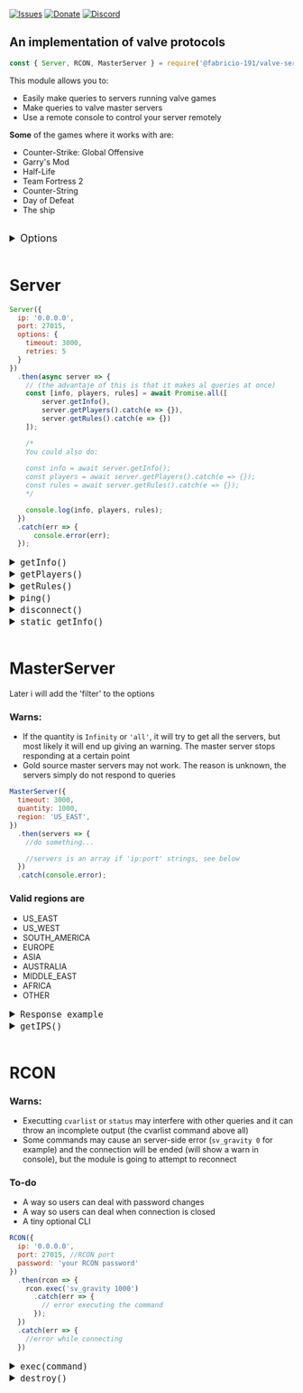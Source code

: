 [![Issues](https://img.shields.io/github/issues/Fabricio-191/valve-server-query?style=for-the-badge)](https://github.com/Fabricio-191/valve-server-query/issues)
[![Donate](https://img.shields.io/badge/donate-patreon-F96854.svg?style=for-the-badge)](https://www.patreon.com/fabricio_191)
[![Discord](https://img.shields.io/discord/555535212461948936?style=for-the-badge&color=7289da)](https://discord.gg/zrESMn6)  
<!--
[![License](https://img.shields.io/github/license/Fabricio-191/valve-server-query?color=white&style=for-the-badge)](https://github.com/Fabricio-191/valve-server-query/blob/master/LICENSE)
[![NPM](https://nodei.co/npm/@fabricio-191/valve-server-query.png?downloads=true&downloadRank=true&stars=true)](https://www.npmjs.com/package/@fabricio-191/valve-server-query)
-->
<style>details summary{ font-size: 18px; }</style>
## An implementation of valve protocols

```js
const { Server, RCON, MasterServer } = require('@fabricio-191/valve-server-query');
```

This module allows you to: 
* Easily make queries to servers running valve games
* Make queries to valve master servers
* Use a remote console to control your server remotely

**Some** of the games where it works with are:

* Counter-Strike: Global Offensive
* Garry's Mod
* Half-Life
* Team Fortress 2
* Counter-String
* Day of Defeat
* The ship

</br>

<details>
<summary>Options</summary>
</br>

These are the detault values

```js
{
  ip: 'localhost', //in MasterServer is 'hl2master.steampowered.com'
  port: 27015, //in MasterServer is 27011
  options: {
    timeout: 2000,
    debug: false,
    enableWarns: true,
    retries: 3,

    //Master server
    quantity: 200,
    region: 'OTHER',
  },
  //RCON
  password: 'The RCON password', // hasn't a default value
}
```

Also: all options can be outside the options object (like in [MasterServer](#masterserver) example)
</br>
</details>
</br>

# Server

```js
Server({
  ip: '0.0.0.0',
  port: 27015,
  options: {
    timeout: 3000,
    retries: 5
  }
})
  .then(async server => {
	// (the advantaje of this is that it makes al queries at once)
	const [info, players, rules] = await Promise.all([
		server.getInfo(),
		server.getPlayers().catch(e => {}),
		server.getRules().catch(e => {})
	]);

	/*
	You could also do:
	
    const info = await server.getInfo();
	const players = await server.getPlayers().catch(e => {});
	const rules = await server.getRules().catch(e => {});
	*/

	console.log(info, players, rules);
  })
  .catch(err => {
	  console.error(err);
  });
```

<details>
<summary><code>getInfo()</code></summary>
</br>

Performs an [A2S_INFO](https://developer.valvesoftware.com/wiki/Server_queries#A2S_INFO) query to the server

```js
server.getInfo()
  .then(info => {
    console.log(info);
  })
  .catch(err => {
    //...
  });
```

Info can be something like this:

```js
{
  address: '192.223.30.25:27015',
  ping: 222, //i think ping is not working well
  protocol: 17,
  goldSource: false,
  name: '[Raidboss] Private KZ/Climb [GOKZ |Global | VIP/Whitelist Only]',
  map: 'kz_frozen_go',
  folder: 'csgo',
  game: 'Counter-Strike: Global Offensive',
  appID: 730n,
  players: { online: 3, max: 10, bots: 0 },
  type: 'dedicated',
  OS: 'linux',
  visibility: 'public',
  VAC: true,
  version: '1.37.6.9',
  //data after this may not be present
  port: 27015,
  steamID: 85568392922144671n,
  tv: {
    port: 27020,
    name: 'RaidbossTV'
  },
  keywords: [
    'empty',     '5v5',
    'boss',    'casual',
    'climb',     'comp',
    'competitive', 'esea',
    'faceit',    'gloves',
    'knife',     'kreedz',
    'kz',      'ladder',
    'priz',    'pub',
    'pug',     'raid',
    'raidboss',  'rank',
    'ranks',     'st'
  ],
  gameID: 730n
}
```
</br>
</details>

<details>
<summary><code>getPlayers()</code></summary>
</br>

Performs an [A2S_PLAYER](https://developer.valvesoftware.com/wiki/Server_queries#A2S_PLAYER) query to get the list of players in the server

Some servers may have disable this query (very rare).

```js
server.getPlayers()
  .then(players => {
    console.log(`There are ${players.length} in the server`);

    const list = players
      .sort((a, b) => b.timeOnline - a.timeOnline)
      .map((player, index) => `${index + 1}. ${player.name} ${player.timeOnline}`)
      .join('\n');

    console.log(list);
  })
  .catch(console.error);
```

> The `time` class has an personalized `toString()` and `@@toPrimitive()` methods

Example:

```js
[
  {
    index: 0,
    name: 'kritikal',
    score: 0,
    timeOnline: Time {
      hours: 0,
      minutes: 10,
      seconds: 25,
      start: 2021-03-20T02:46:28.267Z, //Date
      raw: 625.2186279296875
    }
  },
  {
    index: 0,
    name: 'dmx;',
    score: 0,
    timeOnline: Time {
      hours: 0,
      minutes: 10,
      seconds: 25,
      start: 2021-03-20T02:46:28.267Z,
      raw: 625.0791625976562
    }
  },
  {
    index: 0,
    name: 'fenakz',
    score: 0,
    timeOnline: Time {
      hours: 0,
      minutes: 10,
      seconds: 21,
      start: 2021-03-20T02:46:28.271Z,
      raw: 621.9488525390625
    }
  },
  {
    index: 0,
    name: '[JC] Master-cba',
    score: 0,
    timeOnline: Time {
      hours: 0,
      minutes: 10,
      seconds: 15,
      start: 2021-03-20T02:46:28.278Z,
      raw: 615.4395751953125
    }
  },
  {
    index: 0,
    name: 'sAIONARAH34! [pw] ⚓✵♣',
    score: 1,
    timeOnline: Time {
      hours: 0,
      minutes: 10,
      seconds: 1,
      start: 2021-03-20T02:46:28.292Z,
      raw: 601.7681274414062
    }
  },
  {
    index: 0,
    name: 'INFRA-',
    score: 0,
    timeOnline: Time {
      hours: 0,
      minutes: 9,
      seconds: 50,
      start: 2021-03-20T02:46:28.303Z,
      raw: 590.30859375
    }
  },
  {
    index: 0,
    name: 'Agente86',
    score: 1,
    timeOnline: Time {
      hours: 0,
      minutes: 9,
      seconds: 0,
      start: 2021-03-20T02:46:28.353Z,
      raw: 540.4190063476562
    }
  }
]
```

If the game is `The Ship` every player will have 2 extra properties `deaths` and `money`

</br>
</details>

<details>
<summary><code>getRules()</code></summary>
</br>

Makes an [A2S_RULES](https://developer.valvesoftware.com/wiki/Server_queries#A2S_RULES) query to the server

Some servers may have disable this query, so you should expect an error.

```js
server.getRules()
  .then(console.log)
  .catch(() => {});
```

(this changes a lot between servers)

Example:

```js
{
  bot_quota: 0,
  coop: 0,
  cssdm_enabled: 0,
  cssdm_ffa_enabled: 0,
  cssdm_version: '2.1.6-dev',
  deathmatch: 1,
  decalfrequency: 10,
  gungame_enabled: 1,
  metamod_version: '1.10.7-devV',
  mp_allowNPCs: 1,
  mp_autocrosshair: 1,
  mp_autoteambalance: 1,
  mp_c4timer: 35,
  mp_disable_respawn_times: 0,
  mp_fadetoblack: 0,
  mp_falldamage: 0,
  mp_flashlight: 1,
  mp_footsteps: 1,
  mp_forceautoteam: 0,
  mp_forcerespawn: 1,
  mp_fraglimit: 0,
  mp_freezetime: 1,
  mp_friendlyfire: 0,
  mp_holiday_nogifts: 0,
  mp_hostagepenalty: 13,
  mp_limitteams: 2,
  mp_match_end_at_timelimit: 0,
  mp_maxrounds: 0,
  mp_respawnwavetime: 10,
  mp_roundtime: 9,
  mp_scrambleteams_auto: 1,
  mp_scrambleteams_auto_windifference: 2,
  mp_stalemate_enable: 0,
  mp_stalemate_meleeonly: 0,
  mp_startmoney: 800,
  mp_teamlist: 'hgrunt;scientist',
  mp_teamplay: 0,
  mp_timelimit: 18,
  mp_tournament: 0,
  mp_weaponstay: 0,
  mp_winlimit: 0,
  nextlevel: '',
  r_AirboatViewDampenDamp: 1,
  r_AirboatViewDampenFreq: 7,
  r_AirboatViewZHeight: 0,
  r_JeepViewDampenDamp: 1,
  r_JeepViewDampenFreq: 7,
  r_JeepViewZHeight: 10,
  r_VehicleViewDampen: 1,
  scc_version: '2.0.0',
  sm_advertisements_version: 0.6,
  sm_allchat_version: '1.1.1',
  sm_cannounce_version: 1.8,
  sm_ggdm_version: '1.8.0',
  sm_gungamesm_version: '1.2.16.0',
  sm_nextmap: 'gg_toon_poolday',
  sm_noblock: 1,
  sm_playersvotes_version: '1.5.0',
  sm_quakesounds_version: 1.8,
  sm_resetscore_version: '2.6.0',
  sm_show_damage_version: '1.0.7',
  sm_vbping_version: 1.4,
  sourcemod_version: '1.10.0.6482',
  sv_accelerate: 5,
  sv_airaccelerate: 10,
  sv_allowminmodels: 1,
  sv_alltalk: 1,
  sv_bounce: 0,
  sv_cheats: 0,
  sv_competitive_minspec: 0,
  sv_contact: 'linkinaz0@vtr.net',
  sv_enableboost: 0,
  sv_enablebunnyhopping: 0,
  sv_footsteps: 1,
  sv_friction: 4,
  sv_gravity: 800,
  sv_maxspeed: 320,
  sv_maxusrcmdprocessticks: 24,
  sv_noclipaccelerate: 5,
  sv_noclipspeed: 5,
  sv_nostats: 0,
  sv_password: 0,
  sv_pausable: 0,
  sv_rollangle: 0,
  sv_rollspeed: 200,
  sv_specaccelerate: 5,
  sv_specnoclip: 1,
  sv_specspeed: 3,
  sv_steamgroup: '',
  sv_stepsize: 18,
  sv_stopspeed: 75,
  sv_tags: 'alltalk',
  sv_voiceenable: 1,
  sv_vote_quorum_ratio: 0.6,
  sv_wateraccelerate: 10,
  sv_waterfriction: 1,
  tf_arena_max_streak: 3,
  tf_arena_preround_time: 10,
  tf_arena_round_time: 0,
  tf_arena_use_queue: 1,
  tv_enable: 0,
  tv_password: 0,
  tv_relaypassword: 0
  }
```
</br>
</details>

<details>
<summary><code>ping()</code></summary>
</br>

Performs an [A2A_PING](https://developer.valvesoftware.com/wiki/Server_queries#A2A_PING) query into the server



> This is a deprecated feature of source servers, may not work. The `getInfo` response contains the server ping, so this is not necessary

A warn in console will be shown (you can disable it by using `{ enableWarns: false }`, see [Options](#options))

```js
server.ping()
  .then(ping => {
    console.log(ping); // 214
  })
  .catch(console.error)
```
</br>
</details>


<details>
<summary><code>disconnect()</code></summary>
</br>

Disconnect the server and destroy the socket

```js
server.disconnect();
```

### Use example

```js
Server(...)
  .then(async server => {
    const players = await server.getPlayers();

    server.disconnect();

    //...
  })
  .catch(console.error);
```

</details>

<details>
<summary><code>static getInfo()</code></summary>
</br>
The difference is that it does not require the extra step of connection

Returns a promise that is resolved in an object with the server information, example:


```js
const { Server } = require('@fabricio-191/valve-server-query');

Server.getInfo({
  ip: '0.0.0.0',
  port: 27015,
})
  .then(console.log)
  .catch(console.error);
```
</details>

</br>

# MasterServer

Later i will add the 'filter' to the options

### Warns: 
* If the quantity is `Infinity` or `'all'`, it will try to get all the servers, but most likely it will end up giving an warning. The master server stops responding at a certain point
* Gold source master servers may not work. The reason is unknown, the servers simply do not respond to queries

```js
MasterServer({
  timeout: 3000,
  quantity: 1000,
  region: 'US_EAST',
})
  .then(servers => {
    //do something...

    //servers is an array if 'ip:port' strings, see below
  })
  .catch(console.error);
```

### Valid regions are
* US_EAST
* US_WEST
* SOUTH_AMERICA
* EUROPE
* ASIA
* AUSTRALIA
* MIDDLE_EAST
* AFRICA
* OTHER

<details>
<summary><code>Response example</code></summary>

```js
[
  '190.195.150.143:27015', '143.255.142.150:27015', '177.54.144.122:27523',
  '189.1.173.26:27015',  '177.144.128.13:27015',  '177.66.222.92:27015',
  '196.28.69.113:27065',   '144.48.37.119:27015',   '139.180.174.191:27051',
  '108.61.168.31:27050',   '108.61.168.31:27015',   '108.61.168.31:27051',
  '139.180.174.191:27052', '139.180.174.191:27053', '139.99.173.74:27015',
  '45.121.210.91:27550',   '139.99.131.105:27015',  '139.99.144.39:27015',
  '34.87.217.246:27015',   '108.61.227.50:27025',   '108.61.227.12:27035',
  '220.240.1.134:27023',   '221.121.159.236:35240', '221.121.159.236:35260',
  '221.121.159.236:35250', '221.121.149.12:32860',  '121.74.206.225:27015',
  '41.190.141.250:27015',  '111.221.44.137:27018',  '111.221.44.137:27024',
  '111.221.44.137:27023',  '49.245.116.134:27017',  '49.245.116.134:27025',
  '49.245.116.134:27027',  '49.245.116.134:27015',  '49.245.116.134:27016',
  '49.245.116.134:27026',  '223.25.71.43:27015',  '49.245.116.134:27115',
  '49.245.116.134:27118',  '49.245.116.134:27117',  '49.245.116.134:27116',
  '13.229.55.66:24000',  '49.245.116.134:27215',  '103.9.159.78:27065',
  '75.85.184.227:27031',   '75.85.184.227:27034',   '168.235.81.229:27015',
  '66.55.74.111:27015',  '66.55.74.100:27015',  '66.55.74.82:27015',  
  '66.55.74.38:27015',   '66.55.74.103:27015',  '66.55.68.38:27015',  
  '66.55.74.65:27015',   '66.55.74.105:27015',  '66.55.74.104:27015',
  '66.55.68.36:27015',   '66.55.70.53:27015',   '64.111.99.165:27020',
  '66.55.70.177:27115',  '66.55.70.177:27315',  '104.153.109.22:27015',
  '104.153.109.26:27015',  '47.153.235.28:27015',   '173.199.84.186:27015',
  '64.190.203.117:27015',  '103.214.108.12:27105',  '173.199.87.235:27025',
  '8.3.6.148:27015',     '66.75.2.253:27015',   '172.107.198.173:27075',
  '172.107.2.177:27035',   '198.12.71.30:27015',  '206.251.72.62:27017',
  '104.207.148.159:27045', '92.38.148.25:27015',  '159.89.142.219:27016',
  '159.89.142.219:27015',  '159.89.142.219:27017',  '74.91.118.231:27015',
  '108.61.124.77:27065',   '192.53.126.95:27015',   '108.61.124.78:27980',
  '108.61.235.138:27015',  '108.61.124.72:27045',   '104.206.244.2:19001',
  '198.24.171.83:27185',   '131.153.29.243:27035',  '173.27.92.73:27016',
  '162.248.90.33:27015',   '162.248.90.38:27015',   '162.248.90.19:27015',
  '66.58.130.164:27015',   '71.193.199.206:27015',  '71.193.199.206:27017',
  '54.202.134.208:27015',  '64.42.176.58:27015',  '104.192.227.146:17741',
  '74.201.72.18:27015',
  ...1051 more items
]
```
</details>

<details>
<summary><code>getIPS()</code></summary>

```js
MasterServer.getIPS()
  .then(console.log)
  .catch(console.error)

/*
Returns an object with the master servers ips, like this: 
{
  goldSource: [ '208.64.200.118', '208.64.200.117' ],  
  source: [ '208.64.200.65', '208.64.200.39', '208.64.200.52' ]
}
*/
```

See https://developer.valvesoftware.com/wiki/Master_Server_Query_Protocol#Master_servers

> The port used in `hl2master.steampowered.com` (source) ip's is `27011` but one of them is using a different port: `27015`  
> The port numbers used by `hl1master.steampowered.com` (goldSource) can be anything between `27010` and `27013`.
</details>

</br>

# RCON

### Warns: 
* Executting `cvarlist` or `status` may interfere with other queries and it can throw an incomplete output (the cvarlist command above all)
* Some commands may cause an server-side error (`sv_gravity 0` for example) and the connection will be ended (will show a warn in console), but the module is going to attempt to reconnect

### To-do
* A way so users can deal with password changes
* A way so users can deal when connection is closed
* A tiny optional CLI

```js
RCON({
  ip: '0.0.0.0',
  port: 27015, //RCON port
  password: 'your RCON password'
})
  .then(rcon => {
    rcon.exec('sv_gravity 1000')
      .catch(err => {
        // error executing the command
      });
  })
  .catch(err => {
    //error while connecting
  })
``` 

<details>
<summary><code>exec(command)</code></summary>

This will work well with `server.getRules()`
```js
setInterval(() => {
  const value = Math.floor(Math.random() * 10000) - 3000;
  //value will be a number between -3000 and 6999

  rcon.exec(`sv_gravity ${value}`)
    .then(response => {
      console.log(respose);

      /*
      Response is always a string that is some kind of log of the server or it can be empty
      */
    })
    .catch(console.error);

  //gravity will change randomly every 5 seconds
}, 5000);
```
</details>


<details>
<summary><code>destroy()</code></summary>

Destroys de RCON connection

```js
rcon.destroy();
```
</details>